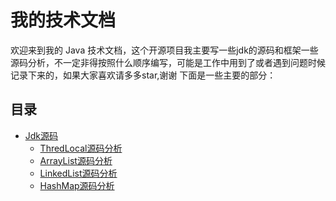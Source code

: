# 我的技术文档

欢迎来到我的 Java 技术文档，这个开源项目我主要写一些jdk的源码和框架一些源码分析，不一定非得按照什么顺序编写，可能是工作中用到了或者遇到问题时候记录下来的，如果大家喜欢请多多star,谢谢
下面是一些主要的部分：

## 目录
- [Jdk源码](docs/collections/introduction.md)
  - [ThredLocal源码分析](docs/jdk/ThreadLocal.md)
  - [ArrayList源码分析](docs/jdk/ArrayList.md)
  - [LinkedList源码分析](docs/jdk/LinkedList.md)
  - [HashMap源码分析](docs/jdk/HashMap.md)
